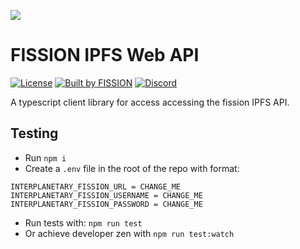 ![](https://github.com/fission-suite/web-api/raw/master/assets/logo.png?sanitize=true)

# FISSION IPFS Web API

[![License](https://img.shields.io/badge/License-Apache%202.0-blue.svg)](https://github.com/fission-suite/blob/master/LICENSE)
[![Built by FISSION](https://img.shields.io/badge/⌘-Built_by_FISSION-purple.svg)](https://fission.codes)
[![Discord](https://img.shields.io/discord/478735028319158273.svg)](https://discord.gg/zAQBDEq)

A typescript client library for access accessing the fission IPFS API.

## Testing
- Run `npm i`
- Create a `.env` file in the root of the repo with format:
```
INTERPLANETARY_FISSION_URL = CHANGE_ME
INTERPLANETARY_FISSION_USERNAME = CHANGE_ME
INTERPLANETARY_FISSION_PASSWORD = CHANGE_ME
```
- Run tests with: `npm run test`
- Or achieve developer zen with `npm run test:watch`